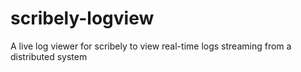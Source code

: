# scribely-logview

A live log viewer for scribely to view real-time logs streaming from a distributed system